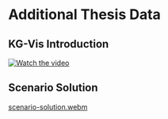 # Additional Thesis Data

## KG-Vis Introduction
[![Watch the video](https://img.youtube.com/vi/3SbGWjme-A8/maxresdefault.jpg)](https://youtu.be/3SbGWjme-A8)

## Scenario Solution
[scenario-solution.webm](https://user-images.githubusercontent.com/42447473/225947318-a95857f6-f25e-44b5-98e6-a7594da6b546.webm)
